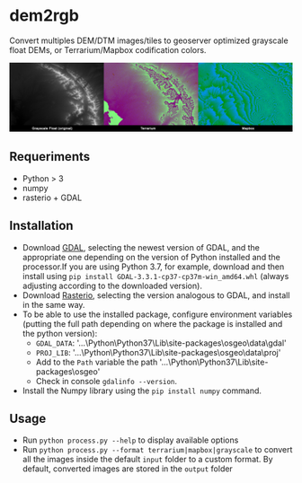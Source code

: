 # dem2rgb
Convert multiples DEM/DTM images/tiles to geoserver optimized grayscale float DEMs, or Terrarium/Mapbox codification colors.

<img src="examples/example.jpg">

## Requeriments
- Python > 3
- numpy
- rasterio + GDAL

## Installation
- Download [GDAL](https://www.lfd.uci.edu/~gohlke/pythonlibs/#gdal), selecting the newest version of GDAL, and the appropriate one depending on the version of Python installed and the processor.If you are using Python 3.7, for example, download and then install using `pip install GDAL-3.3.1-cp37-cp37m-win_amd64.whl` (always adjusting according to the downloaded version).
- Download [Rasterio](https://www.lfd.uci.edu/~gohlke/pythonlibs/#rasterio), selecting the version analogous to GDAL, and install in the same way.
- To be able to use the installed package, configure environment variables (putting the full path depending on where the package is installed and the python version):
  - `GDAL_DATA`: '...\Python\Python37\Lib\site-packages\osgeo\data\gdal'
  - `PROJ_LIB`: '...\Python\Python37\Lib\site-packages\osgeo\data\proj'
  - Add to the `Path` variable the path '...\Python\Python37\Lib\site-packages\osgeo'
  - Check in console `gdalinfo --version`.
- Install the Numpy library using the `pip install numpy` command.

## Usage
- Run `python process.py --help` to display available options
- Run `python process.py --format terrarium|mapbox|grayscale` to convert all the images inside the default `input` folder to a custom format. By default, converted images are stored in the `output` folder